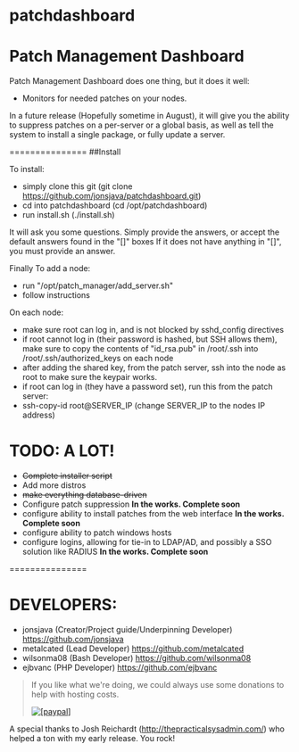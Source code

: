 patchdashboard
==============

Patch Management Dashboard
===============
Patch Management Dashboard does one thing, but it does it well:
* Monitors for needed patches on your nodes.

In a future release (Hopefully sometime in August), it will give you the ability to suppress patches on
a per-server or a global basis, as well as tell the system to install a single package, or fully update a
server.

===============
##Install

To install:

* simply clone this git (git clone https://github.com/jonsjava/patchdashboard.git)
* cd into patchdashboard (cd /opt/patchdashboard)
* run install.sh (./install.sh)

It will ask you some questions. Simply provide the answers, or accept the default answers found in the "[]" boxes
If it does not have anything in "[]", you must provide an answer.

Finally To add a node:
* run "/opt/patch_manager/add_server.sh"
 * follow instructions

On each node:

* make sure root can log in, and is not blocked by sshd_config directives
* if root cannot log in (their password is hashed, but SSH allows them), make sure to copy the contents of "id_rsa.pub" in /root/.ssh into /root/.ssh/authorized_keys on each node
 * after adding the shared key, from the patch server, ssh into the node as root to make sure the keypair works.
* if root can log in (they have a password set), run this from the patch server:
 * ssh-copy-id root@SERVER_IP (change SERVER_IP to the nodes IP address)



TODO: A LOT!
===============

* ~~Complete installer script~~
* Add more distros
* ~~make everything database-driven~~
* Configure patch suppression **In the works. Complete soon**
* configure ability to install patches from the web interface **In the works. Complete soon**
* configure ability to patch windows hosts
* configure logins, allowing for tie-in to LDAP/AD, and possibly a SSO solution like RADIUS **In the works. Complete soon**

===============

DEVELOPERS:
===============
* jonsjava (Creator/Project guide/Underpinning Developer) https://github.com/jonsjava
* metalcated (Lead Developer) https://github.com/metalcated
* wilsonma08 (Bash Developer) https://github.com/wilsonma08
* ejbvanc (PHP Developer) https://github.com/ejbvanc

>If you like what we're doing, we could always use some donations to help with hosting costs.
>
> <a href="https://www.paypal.com/cgi-bin/webscr?cmd=_donations&business=KFELDM6WDEHLA&lc=US&item_name=PatchDashboard&item_number=GitHub%20PMDB&currency_code=USD&bn=PP%2dDonationsBF%3abtn_donate_LG%2egif%3aNonHosted"><img src="https://www.paypalobjects.com/en_US/i/btn/btn_donate_SM.gif" alt="[paypal]" /> </a>


A special thanks to Josh Reichardt (http://thepracticalsysadmin.com/) who helped a ton with my early release. You rock!